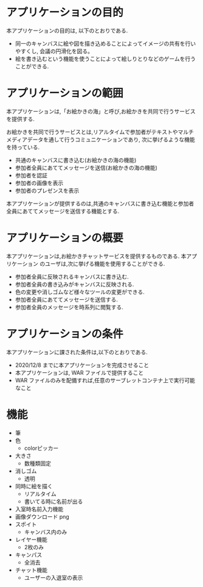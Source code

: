 # アプリケーションの目的
本アプリケーションの目的は, 以下のとおりである.
- 同一のキャンバスに絵や図を描き込めることによってイメージの共有を行いやすくし, 会議の円滑化を図る。
- 絵を書き込むという機能を使うことによって絵しりとりなどのゲームを行うことができる.

# アプリケーションの範囲
本アプリケーションは,「お絵かきの海」と呼び,お絵かきを共同で行うサービスを提供する.

お絵かきを共同で行うサービスとは,リアルタイムで参加者がテキストやマルチメディアデータを通して行うコミュニケーションであり, 次に挙げるような機能を持っている.
- 共通のキャンバスに書き込む(お絵かきの海の機能)
- 参加者全員にあててメッセージを送信(お絵かきの海の機能)
- 参加者を認証
- 参加者の画像を表示
- 参加者のプレゼンスを表示

本アプリケーションが提供するのは,共通のキャンバスに書き込む機能と参加者全員にあててメッセージを送信する機能とする.

# アプリケーションの概要
本アプリケーションは,お絵かきチャットサービスを提供するものである. 本アプリケーション
のユーザは,次に挙げる機能を使用することができる.
- 参加者全員に反映されるキャンバスに書き込む.
- 参加者全員の書き込みがキャンバスに反映される.
- 色の変更や消しゴムなど様々なツールの変更ができる.
- 参加者全員にあててメッセージを送信する.
- 参加者全員のメッセージを時系列に閲覧する.


# アプリケーションの条件
本アプリケーションに課された条件は,以下のとおりである.
- 2020/12/8 までに本アプリケーションを完成させること
- 本アプリケーションは, WAR ファイルで提供すること
- WAR ファイルのみを配備すれば,任意のサーブレットコンテナ上で実行可能なこと

# 機能
- 筆
 - 色
    - colorピッカー
 - 大きさ
    - 数種類固定
- 消しゴム
  - 透明
- 同時に絵を描く
  - リアルタイム
  - 書いてる時に名前が出る
- 入室時名前入力機能
- 画像ダウンロード png
- スポイト
  - キャンバス内のみ
- レイヤー機能
  - 2枚のみ
- キャンパス
  - 全消去
- チャット機能
  - ユーザーの入退室の表示
